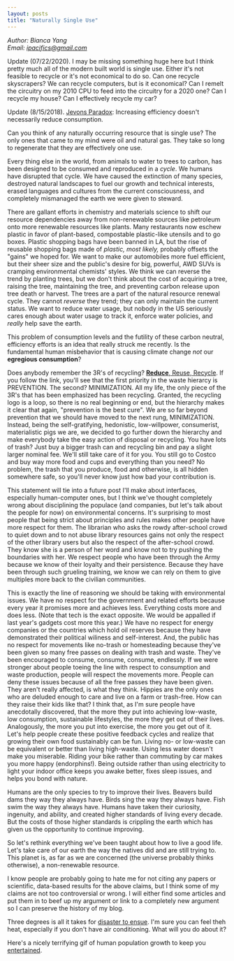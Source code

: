 ```yaml
---
layout: posts
title: "Naturally Single Use"
---
```

*Author: Bianca Yang*<br>
*Email: <a href="mailto:ipacifics@gmail.com?subject=Hello from the XDRT Blog">ipacifics@gmail.com</a>*<br>

Update (07/22/2020). I may be missing something huge here but I think pretty
much all of the modern built world is single use. Either it's not feasible to
recycle or it's not economical to do so. Can one recycle skyscrapers? We can
recycle computers, but is it economical? Can I remelt the circuitry on my 2010
CPU to feed into the circuitry for a 2020 one? Can I recycle my house? Can I
effectively recycle my car?

Update (8/15/2018). [Jevons Paradox](https://en.wikipedia.org/wiki/Jevons_paradox?utm_source=hackernewsletter&utm_medium=email&utm_term=learn):
Increasing efficiency doesn't necessarily reduce consumption.

Can you think of any naturally occurring resource that is single use? The only
ones that came to my mind were oil and natural gas. They take so long to
regenerate that they are effectively one use.

Every thing else in the world, from animals to water to trees to carbon, has
been designed to be consumed and reproduced in a *cycle*. We humans have
disrupted that cycle. We have caused the extinction of many species,
destroyed natural landscapes to fuel our growth and technical interests,
erased languages and cultures from the current consciousness, and completely
mismanaged the earth we were given to steward.

There are gallant efforts in chemistry and materials science to shift our
resource dependencies away from non-renewable sources like petroleum onto
more renewable resources like plants. Many restaurants now eschew plastic in
favor of plant-based, compostable plastic-like utensils and to go boxes.
Plastic shopping bags have been banned in LA, but the rise of reusable
shopping bags made of *plastic, most likely,* probably offsets the "gains" we
hoped for. We want to make our automobiles more fuel efficient, but their
sheer size and the public's desire for big, powerful, AWD SUVs is cramping
environmental chemists' styles. We think we can reverse the trend by planting
trees, but we don't think about the cost of acquiring a tree, raising the
tree, maintaining the tree, and preventing carbon release upon tree death or
harvest. The trees are a part of the natural resource renewal cycle. They
cannot *reverse* they trend; they can only maintain the current status. We
want to reduce water usage, but nobody in the US seriously cares enough about
water usage to track it, enforce water policies, and *really* help save the
earth.

This problem of consumption levels and the futility of these carbon neutral,
efficiency efforts is an idea that really struck me recently. Is the
fundamental human misbehavior that is causing climate change *not* our
__egregious consumption__?

Does anybody remember the 3R's of recycling?
[__Reduce__, Reuse, Recycle](https://en.wikipedia.org/wiki/Waste_hierarchy).
If you follow the link, you'll see that the first priority in the waste
hierarcy is PREVENTION. The second? MINIMIZATION. All my life, the only
piece of the 3R's that has been emphasized has been recycling. Granted, the
recycling logo is a loop, so there is no real beginning or end, but the
hierarchy makes it clear that again, "prevention is the best cure". We are
so far beyond prevention that we should have moved to the next rung,
MINIMIZATION. Instead, being the self-gratifying, hedonistic, low-willpower,
consumerist, materialistic pigs we are, we decided to go further down the
hierarchy and make everybody take the easy action of disposal or recycling.
You have lots of trash? Just buy a bigger trash can and recycling bin and
pay a slight larger nominal fee. We'll still take care of it for you. You
still go to Costco and buy way more food and cups and everything than you
need? No problem, the trash that you produce, food and otherwise, is all
hidden somewhere safe, so you'll never know just how bad your contribution is.

This statement will tie into a future post I'll make about interfaces,
especially human-computer ones, but I think we've thought completely wrong
about disciplining the populace (and companies, but let's talk about the
people for now) on environmental concerns. It's surprising to most people that
being strict about principles and rules makes other people have more respect
for them. The librarian who asks the rowdy after-school crowd to quiet down
and to not abuse library resources gains not only the respect of the other
library users but also the respect of the after-school crowd. They know she
is a person of her word and know not to try pushing the boundaries with her.
We respect people who have been through the Army because we know of their
loyalty and their persistence. Because they have been through such grueling
training, we know we can rely on them to give multiples more back to the
civilian communities.

This is exactly the line of reasoning we should be taking with environmental
issues. We have no respect for the government and related efforts because
every year it promises more and achieves less. Everything costs more and
does less. (Note that tech is the exact opposite. We would be appalled if last
year's gadgets cost more this year.) We have no respect for energy companies
or the countries which hold oil reserves because they have demonstrated their
political wiliness and self-interest. And, the public has no respect for
movements like no-trash or homesteading because they've been given so many
free passes on dealing with trash and waste. They've been encouraged to
consume, consume, consume, endlessly. If we were stronger about people
toeing the line with respect to consumption and waste production, people will
respect the movements more. People can deny these issues because of all the
free passes they have been given. They aren't really affected, is what they
think. Hippies are the only ones who are deluded enough to care and live
on a farm or trash-free. How can they raise their kids like that? I think
that, as I'm sure people have anecdotally discovered, that the more they
put into achieving low-waste, low consumption, sustainable lifestyles, the
more they get out of their lives. Analogously, the more you put into exercise,
the more you get out of it. Let's help people create these positive feedback
cycles and realize that growing their own food sustainably can be fun. Living
no- or low-waste can be equivalent or better than living high-waste. Using
less water doesn't make you miserable. Riding your bike rather than commuting
by car makes you more happy (endorphins!). Being outside rather than using
electricity to light your indoor office keeps you awake better, fixes sleep
issues, and helps you bond with nature.

Humans are the only species to try to improve their lives. Beavers build dams
they way they always have. Birds sing the way they always have. Fish swim
the way they always have. Humans have taken their curiosity, ingenuity, and
ability, and created higher standards of living every decade. But the costs
of those higher standards is crippling the earth which has given us the
opportunity to continue improving.

So let's rethink everything we've been taught about how to live a good life.
Let's take care of our earth the way the natives did and are still trying to.
This planet is, as far as we are concerned (the universe probably thinks
otherwise), a non-renewable resource.

I know people are probably going to hate me for not citing any papers or
scientific, data-based results for the above claims, but I think some of my
claims are not too controversial or wrong. I will either find some articles
and put them in to beef up my argument or link to a completely new
argument so I can preserve the history of my blog.

Three degrees is all it takes for
[disaster to ensue](http://www.global-greenhouse-warming.com/3-degrees.html).
I'm sure you can feel theh heat, especially if you don't have air
conditioning. What will you do about it?

Here's a nicely terrifying gif of human population growth to keep you
[entertained](https://i.imgur.com/eSheeFT.gifv).
